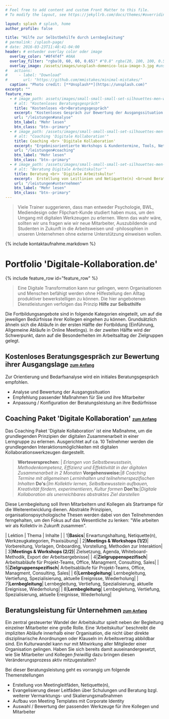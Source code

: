 ```yaml
---
# Feel free to add content and custom Front Matter to this file.
# To modify the layout, see https://jekyllrb.com/docs/themes/#overriding-theme-defaults

layout: splash # splash, home
author_profile: false

title: "Hilfe zur Selbstbehilfe durch Lernbegleitung"
# permalink: /splash-page/
# date: 2016-03-23T11:48:41-04:00
header: # entweder overlay color oder image
  overlay_color: "#0f4f4f" #0AA
  overlay_filter: "rgba(0, 60, 60, 0.65)" #"0.8" rgba(20, 100, 100, 0.5), url(/assets/images/unsplash-image-2.jpg)
  overlay_image: /assets/images/unsplash-domenico-loia-image-3.jpg #unsplash-image-2.jpg
#   actions:
#     - label: "Download"
#       url: "https://github.com/mmistakes/minimal-mistakes/"
  caption: "Photo credit: [**Unsplash**](https://unsplash.com)"
excerpt: "" 
feature_row:
  - # image_path: assets/images/small-small-small-set-silhouettes-men-women-standing-260nw-1369303289.png
    # alt: "Kostenloses Beratungsgespräch"
    title: "Kostenloses <br>Beratungsgespräch"
    excerpt: "Kostenloses Gespräch zur Bewertung der Ausgangssituation in ihrer Organisation"
    url: "/leistungen#analyse"
    btn_label: "Mehr lesen"
    btn_class: "btn--primary"
  - # image_path: /assets/images/small-small-small-set-silhouettes-men-women-standing-260nw-1369303289.png
    # alt: "Coaching 'Digitale Kollaboration'"
    title: Coaching <br> 'Digitale Kollaboration'
    excerpt: "Ergebnisorientierte Workshops & Kundentermine, Tools, Netiquette, Methodenwissen"
    url: "/leistungen#coaching"
    btn_label: "Mehr lesen"
    btn_class: "btn--primary"
  - # image_path: /assets/images/small-small-small-set-silhouettes-men-women-standing-260nw-1369303289.png
    # alt: "Beratung Digitale Arbeitskultur'"
    title: Beratung <br> 'Digitale Arbeitskultur'
    excerpt:  Erstellung von Leitlinien und Netiquette(n) <br>und Beratung bzgl. Werkzeugauswahl
    url: "/leistungen#unternehmen"
    btn_label: "Mehr lesen"
    btn_class: "btn--primary"
---
```


> Viele Trainer suggerieren, dass man entweder Psychologie, BWL, Mediendesign oder Flipchart-Kunde studiert haben muss, um den Umgang mit digitalen Werkzeugen zu erlernen. 
> Wenn das wahr wäre, sollten wir uns fragen wie wir neue Mitarbeiter, Auszubildende und Studenten in Zukunft in die Arbeitsweisen und -philosophien in unseren Unternehmen ohne externe Unterstützung einweisen wollen. 

{% include kontaktaufnahme.markdown %}

<div class="text-center" id="portfolio"><h1>Portfolio 'Digitale-Kollaboration.de'</h1></div>
{% include feature_row id="feature_row"  %}

> Eine Digitale Transformation kann nur gelingen, wenn Organisationen und Menschen befähigt werden ohne Hilfestellung den Alltag produktiver bewerkstelligen zu können.
> Die hier angebotenen Dienstleistungen verfolgen das Prinzip
> __Hilfe zur Selbsthilfe__

Die Fortbildungsangebote sind in folgende Kategorien eingeteilt, um auf die jeweiligen Bedürfnisse ihrer Kollegen eingehen zu können. Grundsätzlich ähneln sich die Abläufe in der ersten Hälfte der Fortbildung (Einführung, Allgemeine Abläufe in Online Meetings). In der zweiten Hälfte wird der Schwerpunkt, dann auf die Besonderheiten im Arbeitsalltag der Zielgruppen gelegt.

<span id="analyse"/>

## Kostenloses Beratungsgespräch zur Bewertung ihrer Ausgangslage <a href="#kontaktaufnahme" style="font-size: small"> <i class="fas fa-level-up-alt" style="font-size: medium"></i>zum Anfang</a>
Zur Orientierung und Bedarfsanalyse wird ein initiales Beratungsgespräch empfohlen. 
* Analyse und Bewertung der Ausgangssituation
* Empfehlung passender Maßnahmen für Sie und ihre Mitarbeiter
* Anpassung / Konfiguration der Beratungsleistung an ihre Bedürfnisse

<span id="coaching"/>

## Coaching Paket 'Digitale Kollaboration' <a href="#kontaktaufnahme" style="font-size: small"> <i class="fas fa-level-up-alt" style="font-size: medium"></i>zum Anfang</a>
Das Coaching Paket 'Digitale Kollaboration' ist eine Maßnahme, um die grundlegenden Prinzipien der digitalen Zusammenarbeit in einer Lerngruppe zu erlernen. Ausgerichtet auf ca. 10 Teilnehmer werden die grundlegenden Interaktionsmöglichkeiten mit digitalen Kollaborationswerkzeugen dargestellt. 
> __Werteversprechen:__ | _Erlangen von Selbstbewusstsein, Methodenkompetenz, Effizienz und Effektivität in der digitalen Zusammenarbeit in 2 Monaten_
> __Vorgehensweise:__|_8 Coaching Termine mit allgemeinen Lerninhalten und teilnehmerspezifischen Inhalten_
> __Do's:__|_Im Kollektiv lernen, Selbstbewusstein aufbauen, Kreativität fördern, experimentieren, Kultur formen_
> __Don'ts:__|_Digitale Kollaboration als unerreichbares abstraktes Ziel darstellen_



Diese Lernbegleitung soll Ihren Mitarbeitern und Kollegen als Startrampe für die Weiterentwicklung dienen. Abstrakte Prinzipien, organisationspsychologische Thesen werden dabei von den Teilnehmenden ferngehalten, um den Fokus auf das Wesentliche zu lenken: "Wie arbeiten wir als Kollektiv in Zukunft zusammen". 



| Lektion | Thema | Inhalte |
| <span class="table-highlight table-highlight-bright">1</span>|<span class="table-highlight table-highlight-bright">__Basics__</span>| <span class="table-highlight table-highlight-bright">Erwartungshaltung, Netiquette(n), Werkzeugkategorien, Praxisübung</span>|
| <span class="table-highlight table-highlight-bright">2</span>|<span class="table-highlight table-highlight-bright">__Meetings & Workshops (1/2)__</span>| <span class="table-highlight table-highlight-bright">Vorbereitung, Vorlagen, Onboarding, Vorstellung, Methoden zur Interaktion</span>|
| <span class="table-highlight table-highlight-bright">3</span>|<span class="table-highlight table-highlight-bright">__Meetings & Workshops (2/2)__</span>| <span class="table-highlight table-highlight-bright">Zielsetzung, Agenda, Whiteboard-Methodik, Export der Arbeitsergebnisse</span>|
| <span class="table-highlight table-highlight-medium">4</span>|<span class="table-highlight table-highlight-medium">__Zielgruppenspezifisch__</span>| <span class="table-highlight table-highlight-medium">Arbeitsabläufe für Projekt-Teams, Office, Managment, Consulting, Sales</span>|
| <span class="table-highlight table-highlight-medium">5</span>|<span class="table-highlight table-highlight-medium">__Zielgruppenspezifisch__</span>| <span class="table-highlight table-highlight-medium">Arbeitsabläufe für Projekt-Teams, Office, Managment, Consulting, Sales</span>|
| <span class="table-highlight table-highlight-dark">6</span>|<span class="table-highlight table-highlight-dark">__Lernbegleitung__</span>| <span class="table-highlight table-highlight-dark">Lernbegleitung, Vertiefung, Spezialisierung, aktuelle Ereignisse, Wiederholung</span>|
| <span class="table-highlight table-highlight-dark">7</span>|<span class="table-highlight table-highlight-dark">__Lernbegleitung__</span>| <span class="table-highlight table-highlight-dark">Lernbegleitung, Vertiefung, Spezialisierung, aktuelle Ereignisse, Wiederholung</span>|
| <span class="table-highlight table-highlight-dark">8</span>|<span class="table-highlight table-highlight-dark">__Lernbegleitung__</span>| <span class="table-highlight table-highlight-dark">Lernbegleitung, Vertiefung, Spezialisierung, aktuelle Ereignisse, Wiederholung</span>|

<span id="unternehmen"/>

## Beratungsleistung für Unternehmen <a href="#kontaktaufnahme" style="font-size: small"> <i class="fas fa-level-up-alt" style="font-size: medium"></i>zum Anfang</a>
Ein zentral gesteuerter Wandel der Arbeitskultur spielt neben der Begleitung einzelner Mitarbeiter eine große Rolle.
Eine 'Arbeitskultur' beschreibt die impliziten Abläufe innerhalb einer Organisation, die nicht über direkte disziplinarische Anordnungen oder Klauseln im Arbeitsvertrag abbildbar sind. Ein Kulturwandel kann nur mit Mitwirkung aller Mitglieder einer Organisation gelingen. Haben Sie sich bereits damit auseinandergesetzt, wie Sie Mitarbeiter und Kollegen _freiwillig_ dazu bringen diesen Veränderungsprozess aktiv mitzugestalten?

Bei dieser Beratungsleistung geht es vorrangig um folgende Themenstellungen
* Erstellung von Meetingleitfäden, Netiquette(n), 
* Evangelisierung dieser Leitfäden über Schulungen und Beratung bzgl. weiterer Vermarktungs- und Skalierungsmaßnahmen
* Aufbau von Meeting Templates mit Corporate Identity
* Auswahl / Bewertung der passenden Werkzeuge für ihre Kollegen und Mitarbeiter




